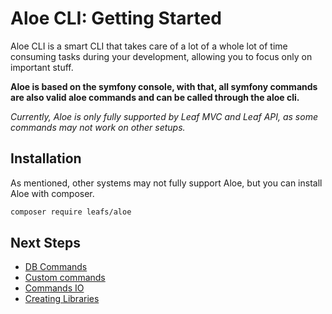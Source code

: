 # Aloe CLI: Getting Started

Aloe CLI is a smart CLI that takes care of a lot of a whole lot of time consuming tasks during your development, allowing you to focus only on important stuff.

**Aloe is based on the symfony console, with that, all symfony commands are also valid aloe commands and can be called through the aloe cli.**

*Currently, Aloe is only fully supported by Leaf MVC and Leaf API, as some commands may not work on other setups.*

## Installation

As mentioned, other systems may not fully support Aloe, but you can install Aloe with composer.

```sh
composer require leafs/aloe
```

## Next Steps

- [DB Commands](/aloe-cli/v/1.1.0-beta/commands/db-commands)
- [Custom commands](/aloe-cli/v/1.1.0-beta/commands/custom)
- [Commands IO](/aloe-cli/v/1.1.0-beta/commands/io)
- [Creating Libraries](/aloe-cli/v/1.1.0-beta/libraries)
